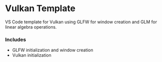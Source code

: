 # Vulkan Template
VS Code template for Vulkan using GLFW for window creation and GLM for linear algebra operations.

### Includes
- GLFW initialization and window creation
- Vulkan initialization

